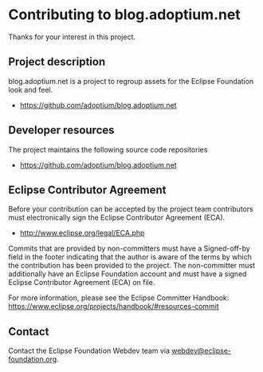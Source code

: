 # Contributing to blog.adoptium.net

Thanks for your interest in this project.

## Project description

blog.adoptium.net is a project to regroup assets for the Eclipse Foundation look and feel. 

* https://github.com/adoptium/blog.adoptium.net

## Developer resources

The project maintains the following source code repositories

* https://github.com/adoptium/blog.adoptium.net

## Eclipse Contributor Agreement

Before your contribution can be accepted by the project team contributors must
electronically sign the Eclipse Contributor Agreement (ECA).

* http://www.eclipse.org/legal/ECA.php

Commits that are provided by non-committers must have a Signed-off-by field in
the footer indicating that the author is aware of the terms by which the
contribution has been provided to the project. The non-committer must
additionally have an Eclipse Foundation account and must have a signed Eclipse
Contributor Agreement (ECA) on file.

For more information, please see the Eclipse Committer Handbook:
https://www.eclipse.org/projects/handbook/#resources-commit

## Contact

Contact the Eclipse Foundation Webdev team via webdev@eclipse-foundation.org.